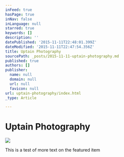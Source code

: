 ```yaml
---
inFeed: true
hasPage: true
inNav: false
inLanguage: null
starred: true
keywords: []
description: ''
datePublished: '2015-11-11T22:48:01.399Z'
dateModified: '2015-11-11T22:47:54.356Z'
title: Uptain Photography
sourcePath: _posts/2015-11-11-uptain-photography.md
published: true
authors: []
publisher:
  name: null
  domain: null
  url: null
  favicon: null
url: uptain-photography/index.html
_type: Article

---
```

# Uptain Photography
![](https://the-grid-user-content.s3-us-west-2.amazonaws.com/a5de9107-142a-4419-9d49-1baa413e747a.jpg)

This is a test of more text on the featured item